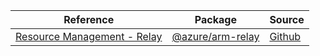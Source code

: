 | Reference | Package | Source |
|---|---|---|
|[Resource Management - Relay](arm-relay-readme.md)|[@azure/arm-relay](https://www.npmjs.com/package/@azure/arm-relay)|[Github](https://github.com/Azure/azure-sdk-for-js/blob/main/sdk/relay/arm-relay)|
